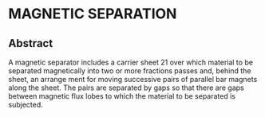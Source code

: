 # MAGNETIC SEPARATION

## Abstract
A magnetic separator includes a carrier sheet 21 over which material to be separated magnetically into two or more fractions passes and, behind the sheet, an arrange ment for moving successive pairs of parallel bar magnets along the sheet. The pairs are separated by gaps so that there are gaps between magnetic flux lobes to which the material to be separated is subjected.